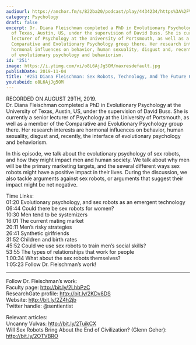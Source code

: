 ```yaml
---
audiourl: https://anchor.fm/s/822ba20/podcast/play/4434234/https%3A%2F%2Fd3ctxlq1ktw2nl.cloudfront.net%2Fproduction%2F2019-7-30%2F22138158-44100-2-2f3a51ff07018.m4a
category: Psychology
draft: false
excerpt: Dr. Diana Fleischman completed a PhD in Evolutionary Psychology at the University
  of Texas, Austin, US, under the supervision of David Buss. She is currently a senior
  lecturer of Psychology at the University of Portsmouth, as well as a member of the
  Comparative and Evolutionary Psychology group there. Her research interests are
  hormonal influences on behavior, human sexuality, disgust and, recently, the interface
  of evolutionary psychology and behaviorism.
id: '251'
image: https://i.ytimg.com/vi/o8L6AjJg5OM/maxresdefault.jpg
publishDate: 2019-11-04
title: '#251 Diana Fleischman: Sex Robots, Technology, And The Future Of Human Relationships'
youtubeid: o8L6AjJg5OM
---
```

<div class="timelinks">

RECORDED ON AUGUST 29TH, 2019.  
Dr. Diana Fleischman completed a PhD in Evolutionary Psychology at the University of Texas, Austin, US, under the supervision of David Buss. She is currently a senior lecturer of Psychology at the University of Portsmouth, as well as a member of the Comparative and Evolutionary Psychology group there. Her research interests are hormonal influences on behavior, human sexuality, disgust and, recently, the interface of evolutionary psychology and behaviorism.

In this episode, we talk about the evolutionary psychology of sex robots, and how they might impact men and human society. We talk about why men will be the primary marketing targets, and the several different ways sex robots might have a positive impact in their lives. During the discussion, we also tackle arguments against sex robots, or arguments that suggest their impact might be net negative. 

Time Links:  
<time>01:20</time> Evolutionary psychology, and sex robots as an emergent technology  
<time>06:44</time> Could there be sex robots for women?  
<time>10:30</time> Men tend to be systemizers  
<time>16:01</time> The current mating market  
<time>20:11</time> Men’s risky strategies  
<time>26:41</time> Synthetic girlfriends  
<time>31:52</time> Children and birth rates  
<time>45:52</time> Could we use sex robots to train men’s social skills?   
<time>53:55</time> The types of relationships that work for people  
<time>1:00:34</time> What about the sex robots themselves?  
<time>1:05:23</time> Follow Dr. Fleischman’s work!

---

Follow Dr. Fleischman’s work:  
Faculty page: http://bit.ly/2LhbPzC  
ResearchGate profile: http://bit.ly/2KDv8DS  
Website: http://bit.ly/2Z4h2jb  
Twitter handle: @sentientist

Relevant articles:  
Uncanny Vulvas: http://bit.ly/2TuikCX  
Will Sex Robots Bring About the End of Civilization? (Glenn Geher): http://bit.ly/2OTVBRO
</div>


